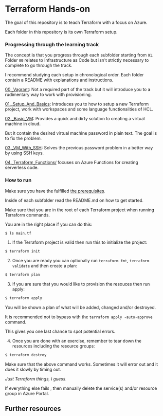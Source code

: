 # Terraform Hands-on

The goal of this repository is to teach Terraform with a focus on Azure.

Each folder in this repository is its own Terraform setup. 

### Progressing through the learning track

The concept is that you progress through each subfolder starting from `01`. Folder `00` relates to Infrastructure as Code but isn't strictly necessary to complete to go through the track.

I recommend studying each setup in chronological order. Each folder contain a README with explanations and instructions. 

[00._Vagrant](./00._Vagrant/): Not a required part of the track but it will introduce you to a rudimentary way to work with provisioning. 

[01._Setup_And_Basics](./01._Setup_And_Basics/): Introduces you to how to setup a new Terraform project, work with workspaces and some language functionalities of HCL.

[02._Basic_VM](./02._Basic_VM/): Provides a quick and dirty solution to creating a virtual machine in cloud. 

But it contain the desired virtual machine password in plain text. The goal is to fix the problem.

[03._VM_With_SSH](./03._VM_With_SSH/): Solves the previous password problem in a better way by using SSH keys.

[04._Terraform_Functions/](./04._Terraform_Functions/) focuses on Azure Functions for creating serverless code.


### How to run

Make sure you have the fulfilled [the prerequisites](./prerequisites.md).

Inside of each subfolder read the README.md on how to get started. 

Make sure that you are in the root of each Terraform project when running Terraform commands. 

You are in the right place if you can do this:

```bash
$ ls main.tf  
```

1. If the Terraform project is valid then run this to initialize the project:

```bash
$ terraform init
```

2. Once you are ready you can optionally run `terraform fmt`, `terraform validate` and then create a plan:

```bash
$ terraform plan
```

3. If you are sure that you would like to provision the resouces then run apply:

```bash
$ terraform apply
```

You will be shown a plan of what will be added, changed and/or destroyed. 

It is recommended not to bypass with the `terraform apply -auto-approve` command. 

This gives you one last chance to spot potential errors. 

4. Once you are done with an exercise, remember to tear down the resources including the resource groups:

```bash
$ terraform destroy
```

Make sure that the above command works. Sometimes it will error out and it does it slowly by timing out. 

*Just Terraform things, I guess.*

If everything else fails , then manually delete the service(s) and/or resource group in Azure Portal.


## Further resources


